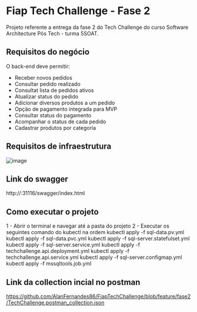 # Fiap Tech Challenge - Fase 2

Projeto referente a entrega da fase 2 do Tech Challenge do curso Software Architecture Pós Tech - turma 5SOAT.

## Requisitos do negócio

O back-end deve permitir:

- Receber novos pedidos
- Consultar pedido realizado
- Consultat lista de pedidos ativos
- Atualizar status do pedido
- Adicionar diversos produtos a um pedido
- Opção de pagamento integrada para MVP
- Consultar status do pagamento
- Acompanhar o status de cada pedido
- Cadastrar produtos por categoria

## Requisitos de infraestrutura

![image](https://github.com/AlanFernandes86/FiapTechChallenge/assets/62666226/19a267b8-392b-4505-bcfd-f7bec4301ec0)

## Link do swagger

http://<ip-do-minekube>:31116/swagger/index.html

## Como executar o projeto

1 - Abrir o terminal e navegar até a pasta do projeto
2 - Executar os seguintes comando do kubectl na ordem
kubectl apply -f sql-data.pv.yml
kubectl apply -f sql-data.pvc.yml
kubectl apply -f sql-server.statefulset.yml
kubectl apply -f sql-server.service.yml
kubectl apply -f techchallenge.api.deployment.yml
kubectl apply -f techchallenge.api.service.yml
kubectl apply -f sql-server.configmap.yml
kubectl apply -f mssqltools.job.yml

## Link da collection incial no postman
https://github.com/AlanFernandes86/FiapTechChallenge/blob/feature/fase2/TechChallenge.postman_collection.json
